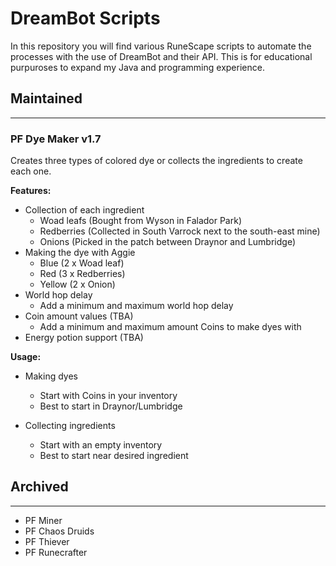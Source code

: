 # DreamBot Scripts
In this repository you will find various RuneScape scripts to automate the processes with the use of DreamBot and their API. This is for educational purpuroses to expand my Java and programming experience.

## Maintained
___
### PF Dye Maker  v1.7

Creates three types of colored dye or collects the ingredients to create each one. 

**Features:**

* Collection of each ingredient
  * Woad leafs (Bought from Wyson in Falador Park)
  * Redberries (Collected in South Varrock next to the south-east mine)
  * Onions (Picked in the patch between Draynor and Lumbridge)
* Making the dye with Aggie
  * Blue (2 x Woad leaf)
  * Red (3 x Redberries)
  * Yellow (2 x Onion)
* World hop delay
  * Add a minimum and maximum world hop delay
* Coin amount values (TBA)
  * Add a minimum and maximum amount Coins to make dyes with
* Energy potion support (TBA)

**Usage:**

* Making dyes
  * Start with Coins in your inventory 
  * Best to start in Draynor/Lumbridge
  

*  Collecting ingredients
   * Start with an empty inventory
   * Best to start near desired ingredient

## Archived
___
* PF Miner
* PF Chaos Druids
* PF Thiever
* PF Runecrafter

